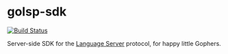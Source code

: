 # golsp-sdk

[![Build Status](https://travis-ci.com/goodgophers/golsp-sdk.svg?branch=master)](https://travis-ci.com/goodgophers/golsp-sdk)

Server-side SDK for the [Language Server](https://langserver.org/) protocol, for happy little Gophers.
